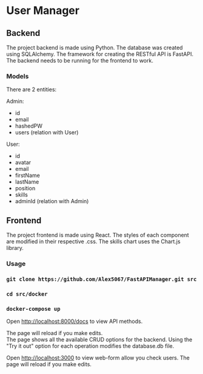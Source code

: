 # User Manager

## Backend

The project backend is made using Python.
The database was created using SQLAlchemy.
The framework for creating the RESTful API is FastAPI.
The backend needs to be running for the frontend to work.

### Models

There are 2 entities:

Admin:
*   id
*   email
*   hashedPW
*   users (relation with User)

User:
*   id
*   avatar
*   email
*   firstName
*   lastName
*   position
*   skills
*   adminId (relation with Admin)

## Frontend

The project frontend is made using React.
The styles of each component are modified in their respective .css.
The skills chart uses the Chart.js library.

### Usage

### `git clone https://github.com/Alex5067/FastAPIManager.git src`
### `cd src/docker`
### `docker-compose up`

Open [http://localhost:8000/docs](http://localhost:8000/docs) to view API methods.

The page will reload if you make edits.\
The page shows all the available CRUD options for the backend.
Using the "Try it out" option for each operation modifies the database.db file.


Open [http://localhost:3000](http://localhost:3000) to view web-form allow you check users.
The page will reload if you make edits.